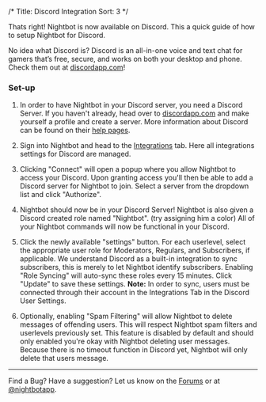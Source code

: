 /*
Title: Discord Integration 
Sort: 3
*/


Thats right! Nightbot is now available on Discord. This a quick guide of how to setup Nightbot for Discord.

No idea what Discord is? Discord is an all-in-one voice and text chat for gamers that’s free, secure, and works on both your desktop and phone. Check them out at [discordapp.com](https://discordapp.com/)!

### Set-up

1. In order to have Nightbot in your Discord server, you need a Discord Server. If you haven't already, head over to [discordapp.com](https://discordapp.com/) and make yourself a profile and create a server. More information about Discord can be found on their [help pages](https://support.discordapp.com/hc/en-us).

2. Sign into Nightbot and head to the [Integrations](https://beta.nightbot.tv/integrations) tab. Here all integrations settings for Discord are managed.

3. Clicking "Connect" will open a popup where you allow Nightbot to access your Discord. Upon granting access you'll then be able to add a Discord server for Nightbot to join. Select a server from the dropdown list and click "Authorize".

4. Nightbot should now be in your Discord Server! Nightbot is also given a Discord created role named "Nightbot". (try assigning him a color) All of your Nightbot commands will now be functional in your Discord.

5. Click the newly available "settings" button. For each userlevel, select the appropriate user role for Moderators, Regulars, and Subscribers, if applicable. We understand Discord as a built-in integration to sync subscribers, this is merely to let Nightbot identify subscribers. Enabling "Role Syncing" will auto-sync these roles every 15 minutes. Click "Update" to save these settings. **Note:** In order to sync, users must be connected through their account in the Integrations Tab in the Discord User Settings.

6. Optionally, enabling "Spam Filtering" will allow Nightbot to delete messages of offending users. This will respect Nightbot spam filters and userlevels previously set. This feature is disabled by default and should only enabled you're okay with Nightbot deleting user messages. Because there is no timeout function in Discord yet, Nightbot will only delete that users message.

---

Find a Bug? Have a suggestion? Let us know on the [Forums](https://community.nightdev.com/c/nightbot) or at [@nightbotapp](https://twitter.com/nightbotapp).